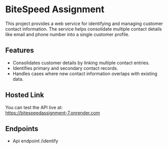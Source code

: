 # BiteSpeed Assignment

This project provides a web service for identifying and managing customer contact information. The service helps consolidate multiple contact details like email and phone number into a single customer profile.  

## Features
- Consolidates customer details by linking multiple contact entries.
- Identifies primary and secondary contact records.
- Handles cases where new contact information overlaps with existing data.

## Hosted Link
You can test the API live at:  
https://bitespeedassignment-7.onrender.com

## Endpoints
- Api endpoint /identify
